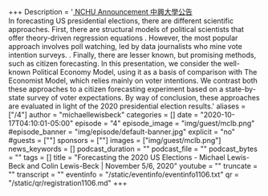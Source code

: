 +++
Description = '[ NCHU Announcement 中興大學公告 ](https://www2.nchu.edu.tw/news-detail/id/49750)  <br /> In forecasting US presidential elections, there are different scientific approaches. First, there are structural models of political scientists that offer theory-driven regression equations . However, the most popular approach involves poll watching, led by data journalists who mine vote intention surveys. . Finally, there are lesser known, but promising methods, such as citizen forecasting.  In this presentation, we consider the well-known Political Economy Model, using it as a basis of comparison with The Economist Model, which relies mainly on voter intentions. We contrast both these approaches to a citizen forecasting experiment based on a state-by-state survey of voter expectations. By way of conclusion, these approaches are evaluated in light of the 2020 presidential election results.'
aliases = ["/4"]
author = "michaellewisbeck"
categories = []
date = "2020-10-17T04:10:01-05:00"
episode = "4"
episode_image = "img/guest/mclb.png"
#episode_banner = "img/episode/default-banner.jpg"
explicit = "no"
#guests = [""]
sponsors = [""]
images = ["img/guest/mclb.png"]
news_keywords = []
podcast_duration = ""
podcast_file = ""
podcast_bytes = ""
tags = []
title = "Forecasting the 2020 US Elections - Michael Lewis-Beck and Colin Lewis-Beck  |  November 5/6, 2020"
youtube = ""
truncate = ""
transcript = ""
eventinfo = "/static/eventinfo/eventinfo1106.txt"
qr = "/static/qr/registration1106.md"
+++
